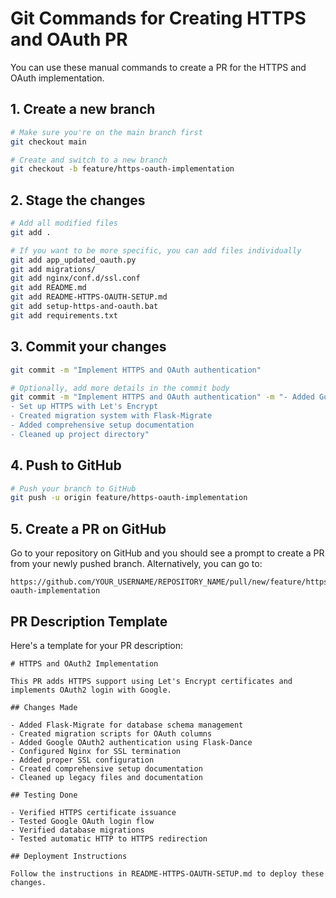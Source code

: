 # Git Commands for Creating HTTPS and OAuth PR

You can use these manual commands to create a PR for the HTTPS and OAuth implementation.

## 1. Create a new branch

```bash
# Make sure you're on the main branch first
git checkout main

# Create and switch to a new branch
git checkout -b feature/https-oauth-implementation
```

## 2. Stage the changes

```bash
# Add all modified files
git add .

# If you want to be more specific, you can add files individually
git add app_updated_oauth.py
git add migrations/
git add nginx/conf.d/ssl.conf
git add README.md
git add README-HTTPS-OAUTH-SETUP.md
git add setup-https-and-oauth.bat
git add requirements.txt
```

## 3. Commit your changes

```bash
git commit -m "Implement HTTPS and OAuth authentication"

# Optionally, add more details in the commit body
git commit -m "Implement HTTPS and OAuth authentication" -m "- Added Google OAuth2 login support
- Set up HTTPS with Let's Encrypt
- Created migration system with Flask-Migrate
- Added comprehensive setup documentation
- Cleaned up project directory"
```

## 4. Push to GitHub

```bash
# Push your branch to GitHub
git push -u origin feature/https-oauth-implementation
```

## 5. Create a PR on GitHub

Go to your repository on GitHub and you should see a prompt to create a PR from your newly pushed branch. Alternatively, you can go to:

```
https://github.com/YOUR_USERNAME/REPOSITORY_NAME/pull/new/feature/https-oauth-implementation
```

## PR Description Template

Here's a template for your PR description:

```
# HTTPS and OAuth2 Implementation

This PR adds HTTPS support using Let's Encrypt certificates and implements OAuth2 login with Google.

## Changes Made

- Added Flask-Migrate for database schema management
- Created migration scripts for OAuth columns
- Added Google OAuth2 authentication using Flask-Dance
- Configured Nginx for SSL termination
- Added proper SSL configuration
- Created comprehensive setup documentation
- Cleaned up legacy files and documentation

## Testing Done

- Verified HTTPS certificate issuance
- Tested Google OAuth login flow
- Verified database migrations
- Tested automatic HTTP to HTTPS redirection

## Deployment Instructions

Follow the instructions in README-HTTPS-OAUTH-SETUP.md to deploy these changes.
```
